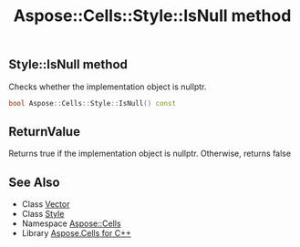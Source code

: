 ﻿---
title: Aspose::Cells::Style::IsNull method
linktitle: IsNull
second_title: Aspose.Cells for C++ API Reference
description: 'Aspose::Cells::Style::IsNull method. Checks whether the implementation object is nullptr in C++.'
type: docs
weight: 500
url: /cpp/aspose.cells/style/isnull/
---
## Style::IsNull method


Checks whether the implementation object is nullptr.

```cpp
bool Aspose::Cells::Style::IsNull() const
```


## ReturnValue

Returns true if the implementation object is nullptr. Otherwise, returns false

## See Also

* Class [Vector](../../vector/)
* Class [Style](../)
* Namespace [Aspose::Cells](../../)
* Library [Aspose.Cells for C++](../../../)
